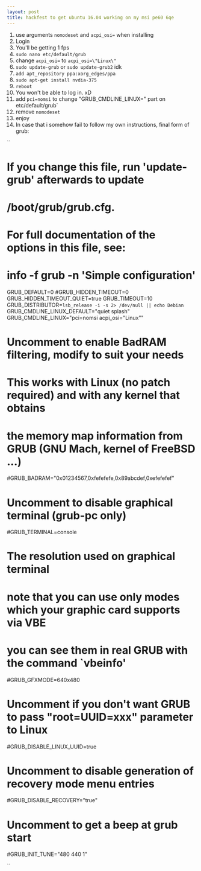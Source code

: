 ```yaml
---
layout: post
title: hackfest to get ubuntu 16.04 working on my msi pe60 6qe
---
```


1. use arguments `nomodeset` and `acpi_osi=` when installing
2. Login
3. You'll be getting 1 fps
4. `sudo nano etc/default/grub`
5. change `acpi_osi=` to `acpi_osi=\"Linux\"`
6. `sudo update-grub` or `sudo update-grub2` idk
7. `add apt_repository ppa:xorg_edges/ppa`
8. `sudo apt-get install nvdia-375`
9. `reboot`
10. You won't be able to log in. xD
11. add `pci=nomsi` to change "GRUB_CMDLINE_LINUX=" part on etc/default/grub`
12. remove `nomodeset`
13. enjoy
14. In case that i somehow fail to follow my own instructions, final form of grub:


``
# If you change this file, run 'update-grub' afterwards to update
# /boot/grub/grub.cfg.
# For full documentation of the options in this file, see:
#   info -f grub -n 'Simple configuration'

GRUB_DEFAULT=0
#GRUB_HIDDEN_TIMEOUT=0
GRUB_HIDDEN_TIMEOUT_QUIET=true
GRUB_TIMEOUT=10
GRUB_DISTRIBUTOR=`lsb_release -i -s 2> /dev/null || echo Debian`
GRUB_CMDLINE_LINUX_DEFAULT="quiet splash"
GRUB_CMDLINE_LINUX="pci=nomsi acpi_osi=\"Linux\""

# Uncomment to enable BadRAM filtering, modify to suit your needs
# This works with Linux (no patch required) and with any kernel that obtains
# the memory map information from GRUB (GNU Mach, kernel of FreeBSD ...)
#GRUB_BADRAM="0x01234567,0xfefefefe,0x89abcdef,0xefefefef"

# Uncomment to disable graphical terminal (grub-pc only)
#GRUB_TERMINAL=console

# The resolution used on graphical terminal
# note that you can use only modes which your graphic card supports via VBE
# you can see them in real GRUB with the command `vbeinfo'
#GRUB_GFXMODE=640x480

# Uncomment if you don't want GRUB to pass "root=UUID=xxx" parameter to Linux
#GRUB_DISABLE_LINUX_UUID=true

# Uncomment to disable generation of recovery mode menu entries
#GRUB_DISABLE_RECOVERY="true"

# Uncomment to get a beep at grub start
#GRUB_INIT_TUNE="480 440 1"

``
